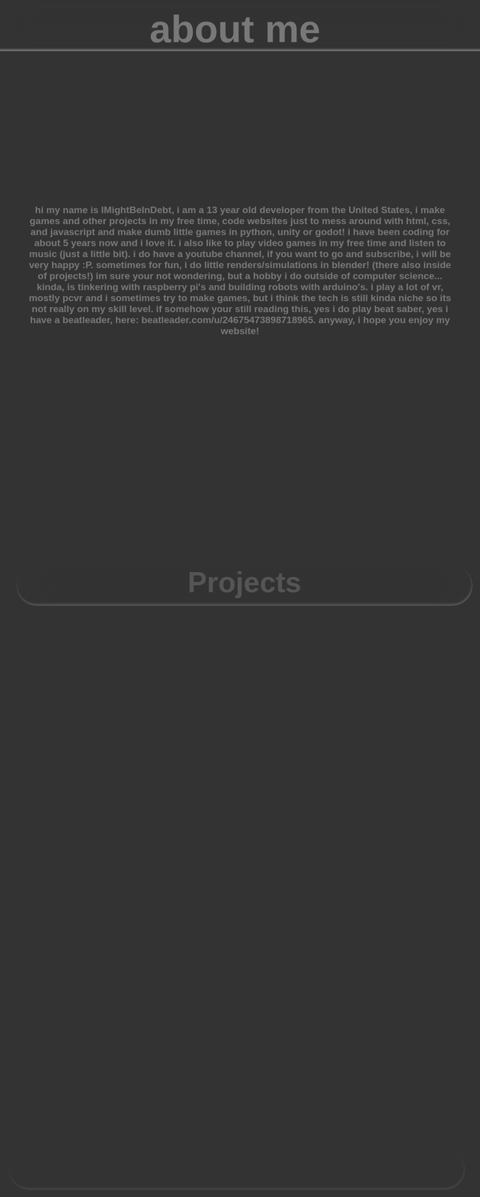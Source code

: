 <!DOCTYPE html>
<html lang="en">
<head>
  <meta charset="UTF-8">
  <title>IMightBeInDebt's Website</title>
  <meta name="viewport" content="width=device-width, initial-scale=1">
  <link rel="preconnect" href="https://fonts.googleapis.com">
  <link rel="preconnect" href="https://fonts.gstatic.com" crossorigin>
  <link href="https://fonts.googleapis.com/css2?family=Inter:ital,opsz,wght@0,14..32,100..900;1,14..32,100..900&family=Sen&display=swap" rel="stylesheet">
  <style>
    body {
      height: 100vh;
      background-image: url('../../carplaybackrounds/purplecarplay.jpg');
      background-position: center center;
      background-repeat: no-repeat;
      background-size: 100% 100%;
      animation: floatBG 15s cubic-bezier(0.2, 0, 0.4, 1) infinite;
      background-color: #333;
      overflow: hidden;
      font-family: 'Inter', 'Sen', system-ui, -apple-system, 'Segoe UI', Roboto, 'Helvetica Neue', Arial, sans-serif;
      color: #fff;
      display: flex;
      flex-direction: column;
      align-items: center;
      justify-content: flex-start;
      
    }
@media (max-width: 1200px) {
    .liquid-glass, .liquid-glass-games, .liquid-glass-projects {
      width: 90vw !important;
      right: 5vw !important;
      top: auto !important;
      position: static !important;
      margin: 1rem auto !important;
      display: block !important;
      text-emphasis-color: rgba(172, 172, 172, 0.534) !important;
    }
    .font {
      font-size: 18vw !important;
    }
    header {
      font-size: 15vw !important;
      width: 140vw !important;
      right: 0 !important;
    }
  }
@media (max-width: 1024px) {
    .liquid-glass, .liquid-glass-games, .liquid-glass-projects {
      width: 95vw !important;
      height: 80px !important;
      font-size: 2vw !important;
      margin: 0.5rem auto !important;

    }
    .font {
      text-align: center;
      font-size: 6vw !important;
      color: rgba(172, 172, 172, 0.534);
      text-decoration: none !important;
    }
    header {
      font-size: 8vw !important;
      width: 120vw !important;
      right: 10 !important;
      height: auto !important;
    }
    footer {
      font-size: 2vw !important;
    }
  }
  @media (max-width: 700px) {
    .liquid-glass, .liquid-glass-games, .liquid-glass-projects {
      width: 98vw !important;
      height: 70px !important;
      font-size: 6vw !important;
      margin: 0.5rem auto !important;

    }
    .font {
      text-align: center;
      font-size: 14vw !important;
      color: rgba(172, 172, 172, 0.534);
      text-decoration: none !important;
    }
    header {
      font-size: 15vw !important;
      width: 100vw !important;
      right: 20 !important;
      height: auto !important;
    }
    footer {
      font-size: 4.5vw !important;
    }
  }
  body {
    flex-direction: column !important;
    align-items: center !important;
    justify-content: flex-start !important;
    overflow-x: hidden !important;
  }

    @keyframes floatBG {
      0% {
        background-position: 0% 0%;
        background-size: 120% 120%;
      }
      50% {
        background-position: 16% 6%;
        background-size: 120% 120%;
      }
      100% {
        background-position: 0% 0%;
        background-size: 120% 120%;
      }
    }
  </style>

</head>
<body>
  <style>
    body {
      font-family: "Sen", sans-serif;
      font-optical-sizing: auto;
      font-weight: 640;
      font-style: bold;
      font-size: 90px;
      text-align: center;
      object-position: top;
      color: rgba(255, 255, 255, 0.342);    
    }
  </style>
  <header>
    <style>
      header {
        font-family: "Sen", sans-serif;
        font-optical-sizing: auto;
        font-weight: 640;
        font-style: bold;
        font-size: 90px;
        text-align: center;
        object-position: top;
        color: rgba(255, 255, 255, 0.342);
        backdrop-filter: blur(30px);
        box-shadow: (0px 8px 13px rgba(0, 0, 0, 0.25));
        box-shadow: inset 4px 5px 6px 0px rgba(255, 255, 255, 0.40);
        box-shadow: inset -1px -3px 4px 0px rgba(255, 255, 255, 0.40);  
        width: 3000px;
        height: 120px;
        position: relative;
        top: 0px;
        right: 0px;
      }
    </style>
    about me
  </header>
  <footer>
    <style>
      footer {
        font-family: "Sen", sans-serif;
        font-optical-sizing: auto;
        font-weight: 640;
        font-style: bold;
        font-size: 20px;
        text-align: center;
        object-position: top;
        color: rgba(255, 255, 255, 0.342)
      }
    </style>
    <footer>
      hi my name is IMightBeInDebt, i am a 13 year old developer from the United States, i make games and other projects in my free time, code websites just to mess around with html, css, and javascript and make dumb little games in python, unity or godot! i have been coding for about 5 years now and i love it. i also like to play video games in my free time and listen to music (just a little bit). i do have a youtube channel, if you want to go and subscribe, i will be very happy :P. sometimes for fun, i do little renders/simulations in blender! (there also inside of projects!) im sure your not wondering, but a hobby i do outside of computer science... kinda, is tinkering with raspberry pi's and building robots with arduino's. i play a lot of vr, mostly pcvr and i sometimes try to make games, but i think the tech is still kinda niche so its not really on my skill level. if somehow your still reading this, yes i do play beat saber, yes i have a beatleader, here: beatleader.com/u/24675473898718965. anyway, i hope you enjoy my website!
    </footer>
  </footer>
</body>
<body>
  <a href="https://imightbeindebt.github.io">
    <audio id="click" preload="auto">
      <source src="../../sounds/hover.wav" type="audio/wav">
    </audio>
      <div class="liquid-glass">
        <style>
         .liquid-glass {
            backdrop-filter: blur(30px);
            box-shadow: (0px 8px 13px rgba(0, 0, 0, 0.25));
            box-shadow: inset 4px 5px 6px 0px rgba(255, 255, 255, 0.40);
            box-shadow: inset -1px -3px 4px 0px rgba(255, 255, 255, 0.40);  
            width: 500px;
            height: 100px;
            position: fixed;
            top: 1160px;
            right: 1030px;
            border-radius: 50px;
            opacity: 50%;
            size: 100%;
            transition: all 0.3s ease-in-out ;
            cursor: pointer;
            text-decoration: none !important;
          }
          .liquid-glass:hover {
            backdrop-filter: blur(70px);
            box-shadow: (0px 8px 13px rgba(0, 0, 0, 0.25));
            box-shadow: inset 4px 5px 6px 0px rgba(255, 255, 255, 0.40);
            box-shadow: inset -1px -3px 4px 0px rgba(255, 255, 255, 0.40);  
            width: 500px;
            height: 100px;
            position: fixed;
            top: 1157px;
            right: 1030px;
            border-radius: 50px;
            opacity: 80%;
            transform: scale(1.01);
            text-decoration: none !important;
        }
        </style>
             <div class="liquid-glass"></div>
        <div class="font">
         <style>
        .font {
          font-family: "Sen", sans-serif;
          font-optical-sizing: auto;
          font-weight: 640;
          font-style: bold;
          font-size: 90px;
          text-align: center;
          object-position: top;
          color: rgba(255, 255, 255, 0.342);
          text-decoration: none !important;
        }
        .span {
          text-decoration: none !important;
        }
         </style>
         <span class="sen-uniquifier">Home</span>
        </div>
      </div>
    <script>
      document.querySelectorAll('.liquid-glass, .liquid-glass-games, .liquid-glass-projects').forEach(function(el) {
        el.addEventListener('mouseenter', function() {
          var hoverSound = document.getElementById('click');
          if (hoverSound) {
            hoverSound.currentTime = 0;
            hoverSound.volume = 0.3;
            hoverSound.play();
          }
        });
      });
    </script>
  </a>  
  <a href="https://imightbeindebt.github.io/games">
    <div class="liquid-glass-games">
      <style>
         .liquid-glass-games {
            backdrop-filter: blur(30px);
            box-shadow: (0px 8px 13px rgba(0, 0, 0, 0.25));
            box-shadow: inset 4px 5px 6px 0px rgba(255, 255, 255, 0.40);
            box-shadow: inset -1px -3px 4px 0px rgba(255, 255, 255, 0.40);  
            width: 1000px;
            height: 100px;
            position: fixed;
            top: 1160px;
            right: 1545px;
            border-radius: 50px;
            opacity: 50%;
            size: 100%;
            transition: all 0.3s ease-in-out ;
            cursor: pointer;
          }
          .liquid-glass-games:hover {
            backdrop-filter: blur(70px);
            box-shadow: (0px 8px 13px rgba(0, 0, 0, 0.25));
            box-shadow: inset 4px 5px 6px 0px rgba(255, 255, 255, 0.40);
            box-shadow: inset -1px -3px 4px 0px rgba(255, 255, 255, 0.40);  
            width: 1000px;
            height: 100px;
            position: fixed;
            top: 1157px;
            right: 1545px;
            border-radius: 50px;
            opacity: 80%;
            transform: scale(1.01);
        }
       </style>
           <div class="liquid-glass-games"></div>
       <div class="font">
         <style>
        .font {
          font-family: "Sen", sans-serif;
          font-optical-sizing: auto;
          font-weight: 640;
          font-style: bold;
          font-size: 90px;
          text-align: center;
          object-position: top;
          color: rgba(255, 255, 255, 0.342)
        }
         </style>
         <span class="sen-uniquifier">Games</span>
      </div>
    <script>
      document.querySelectorAll('.liquid-glass, .liquid-glass-games, .liquid-glass-projects').forEach(function(el) {
        el.addEventListener('mouseenter', function() {
          var hoverSound = document.getElementById('click');
          if (hoverSound) {
            hoverSound.currentTime = 0;
            hoverSound.volume = 0.3;
            hoverSound.play();
          }
        });
      });
    </script>
    </div>
  </a>
  <a href="https://imightbeindebt.github.io/projects">
    <div class="liquid-glass-projects">
      <style>
         .liquid-glass-projects {
            backdrop-filter: blur(30px);
            box-shadow: (0px 8px 13px rgba(0, 0, 0, 0.25));
            box-shadow: inset 4px 5px 6px 0px rgba(255, 255, 255, 0.40);
            box-shadow: inset -1px -3px 4px 0px rgba(255, 255, 255, 0.40);  
            width: 1000px;
            height: 100px;
            position: fixed;
            top: 1160px;
            right: 15px;
            border-radius: 50px;
            opacity: 50%;
            size: 100%;
            transition: all 0.3s ease-in-out ;
            cursor: pointer;
          }
          .liquid-glass-projects:hover {
            backdrop-filter: blur(70px);
            box-shadow: (0px 8px 13px rgba(0, 0, 0, 0.25));
            box-shadow: inset 4px 5px 6px 0px rgba(255, 255, 255, 0.40);
            box-shadow: inset -1px -3px 4px 0px rgba(255, 255, 255, 0.40);  
            width: 1000px;
            height: 100px;
            position: fixed;
            top: 1157px;
            right: 15px;
            border-radius: 50px;
            opacity: 80%;
            transform: scale(1.01);
        }
       </style>
       <div class="liquid-glass-projects"></div>
       <div class="font">
         <style>
        .font {
          font-family: "Sen", sans-serif;
          font-optical-sizing: auto;
          font-weight: 640;
          font-style: bold;
          font-size: 90px;
          text-align: center;
          object-position: top;
          color: rgba(255, 255, 255, 0.342)
        }
         </style>
         <span class="sen-uniquifier">Projects</span>
    <script>
      document.querySelectorAll('.liquid-glass, .liquid-glass-games, .liquid-glass-projects').forEach(function(el) {
        el.addEventListener('mouseenter', function() {
          var hoverSound = document.getElementById('click');
          if (hoverSound) {
            hoverSound.currentTime = 0;
            hoverSound.volume = 0.3;
            hoverSound.play();
          }
        });
      });
    </script>
      </div>
    </div>
  </a>
</body>

<script>
var overscroll = function(el) {
  el.addEventListener('touchstart', function() {
    var top = el.scrollTop
      , totalScroll = el.scrollHeight
      , currentScroll = top + el.offsetHeight
    if(top === 0) {
      el.scrollTop = 1
    } else if(currentScroll === totalScroll) {
      el.scrollTop = top - 1
    }
  })

  el.addEventListener('touchmove', function(evt) {
    if(el.offsetHeight < el.scrollHeight)
      evt._isScroller = true
  })
}

overscroll(document.querySelector('.scroll'));

document.body.addEventListener('touchmove', function(evt) {
  if(!evt._isScroller) {
    evt.preventDefault()
  }
})
</script>

</html>